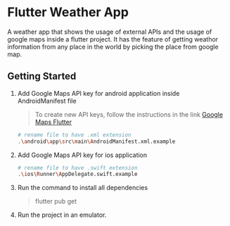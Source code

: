 # Flutter Weather App

A weather app that shows the usage of external APIs and the usage of google maps inside a flutter project. It has the feature of getting weathor information from any place in the world by picking the place from google map.

## Getting Started

1. Add Google Maps API key for android application inside AndroidManifest file
    > To create new API keys, follow the instructions in the link
    [Google Maps Flutter](https://pub.dev/packages/google_maps_flutter)
    ```bash
    # rename file to have .xml extension
    .\android\app\src\main\AndroidManifest.xml.example
    ```
1. Add Google Maps API key for ios application
    ```bash
    # rename file to have .swift extension
    .\ios\Runner\AppDelegate.swift.example
    ```
1. Run the command to install all dependencies
    > flutter pub get

1. Run the project in an emulator.